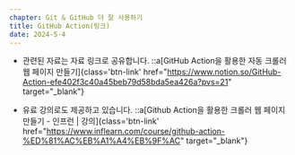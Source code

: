 ```yaml
---
chapter: Git & GitHub 더 잘 사용하기
title: GitHub Action(링크)
date: 2024-5-4
---
```


- 관련된 자료는 자료 링크로 공유합니다.
  ::a[GitHub Action을 활용한 자동 크롤러 웹 페이지 만들기]{class='btn-link' href="https://www.notion.so/GitHub-Action-efe402f3c40a45beb79d58bda5ea426a?pvs=21" target="\_blank"}

- 유료 강의로도 제공하고 있습니다.
  ::a[Github Action을 활용한 크롤러 웹 페이지 만들기 - 인프런 | 강의]{class='btn-link' href="https://www.inflearn.com/course/github-action-%ED%81%AC%EB%A1%A4%EB%9F%AC" target="\_blank"}
